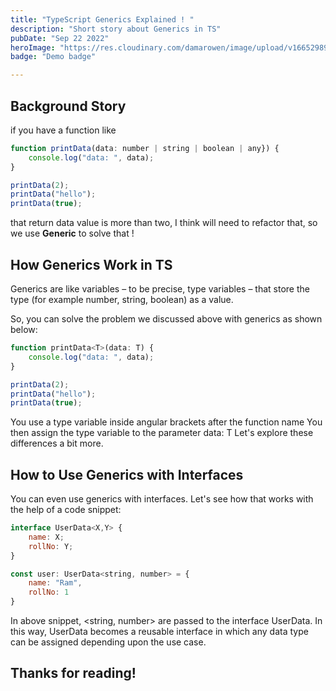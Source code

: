 ```yaml
---
title: "TypeScript Generics Explained ! "
description: "Short story about Generics in TS"
pubDate: "Sep 22 2022"
heroImage: "https://res.cloudinary.com/damarowen/image/upload/v1665298999/Blog/g1d6by9mwmwugfa5a9qq.jpg"
badge: "Demo badge"

---
```

## Background Story
if you have a function like 

```js
function printData(data: number | string | boolean | any}) {
    console.log("data: ", data);
}

printData(2);
printData("hello");
printData(true);
```

that return data value is more than two, I think will need to refactor that, so we use **Generic** to solve that !
## How Generics Work in TS

Generics are like variables – to be precise, type variables – that store the type (for example number, string, boolean) as a value.

So, you can solve the problem we discussed above with generics as shown below:

```js
function printData<T>(data: T) {
    console.log("data: ", data);
}

printData(2);
printData("hello");
printData(true);

```

You use a type variable inside angular brackets after the function name <T>
You then assign the type variable to the parameter data: T
Let's explore these differences a bit more.
## How to Use Generics with Interfaces
You can even use generics with interfaces. Let's see how that works with the help of a code snippet:

```js
interface UserData<X,Y> {
    name: X;
    rollNo: Y;
}

const user: UserData<string, number> = {
    name: "Ram",
    rollNo: 1
}
```

In above snippet, <string, number> are passed to the interface UserData. In this way, UserData becomes a reusable interface in which any data type can be assigned depending upon the use case.

## Thanks for reading!

